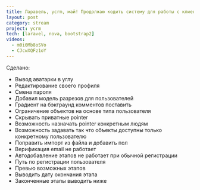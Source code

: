 ```yaml
---
title: Ларавель, ycrm, май! Продолжаю кодить систему для работы с клиентами.
layout: post
category: stream
project: ycrm
tech: [laravel, nova, bootstrap2]
videos:
  - m0i0Mb8oSVo
  - CJcwXQFz1oY
---
```


Сделано:
- Вывод аватарки в углу
- Редактирование своего профиля
- Смена пароля
- Добавил модель разрезов для пользователей
- Градиент на бэкграунд комментов поставить
- Ограничение объектов на основе типа пользователя
- Скрывать приватные pointer
- Возможность назначать pointer конкретным людям
- Возможность задавать так что объекты доступны только конкретному пользователю
- Поправить импорт из файла и добавить пол
- Верификация email не работает
- Автодобавление этапов не работает при обычной регистрации
- Путь по регистрации пользователя
- Превью возможных этапов
- Выводить дату окончания этапа
- Законченные этапы выводить ниже
